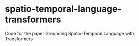 # spatio-temporal-language-transformers
Code for the paper Grounding Spatio-Temporal Language with Transformers
